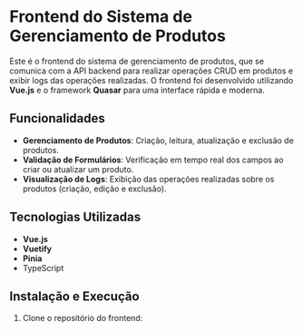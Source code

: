 # Frontend do Sistema de Gerenciamento de Produtos

Este é o frontend do sistema de gerenciamento de produtos, que se comunica com a API backend para realizar operações CRUD em produtos e exibir logs das operações realizadas. O frontend foi desenvolvido utilizando **Vue.js** e o framework **Quasar** para uma interface rápida e moderna.

## Funcionalidades

- **Gerenciamento de Produtos**: Criação, leitura, atualização e exclusão de produtos.
- **Validação de Formulários**: Verificação em tempo real dos campos ao criar ou atualizar um produto.
- **Visualização de Logs**: Exibição das operações realizadas sobre os produtos (criação, edição e exclusão).

## Tecnologias Utilizadas

- **Vue.js**
- **Vuetify**
- **Pinia**
- TypeScript

## Instalação e Execução

1. Clone o repositório do frontend:
